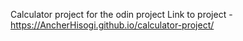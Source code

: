 Calculator project for the odin project 
Link to project - https://AncherHisogi.github.io/calculator-project/
